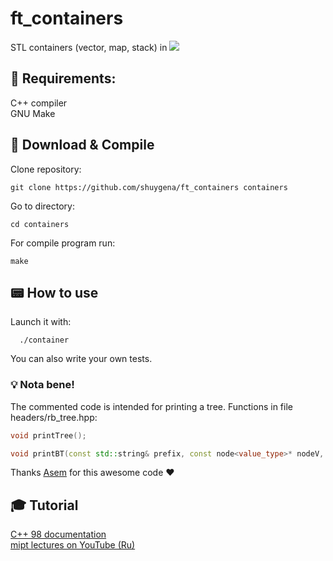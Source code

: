 # ft_containers
STL containers (vector, map, stack) in <img src="https://img.shields.io/badge/C%2B%2B98-00599C.svg?logo=C%2B%2B&logoColor=white"/>


## :toolbox: Requirements:  
C++ compiler  
GNU Make

## :link: Download & Compile
Clone repository:
```
git clone https://github.com/shuygena/ft_containers containers
```
Go to directory:
```
cd containers
```
For compile program run:   
```
make
```  
## :pager: How to use
Launch it with:
```
  ./container
```
You can also write your own tests.

### :bulb: Nota bene!
The commented code is intended for printing a tree. Functions in file headers/rb_tree.hpp:
```cpp
void printTree();
```  
```cpp  
void printBT(const std::string& prefix, const node<value_type>* nodeV, bool isLeft) const
```  
Thanks [Asem](https://github.com/lelle-asem) for this awesome code :heart:

## :mortar_board: Tutorial
[C++ 98 documentation](https://www.lirmm.fr/~ducour/Doc-objets/ISO+IEC+14882-1998.pdf)  
[mipt lectures on YouTube (Ru)](https://www.youtube.com/watch?v=EJQ9PMSrmTA&list=PL4_hYwCyhAvYTzwME4vQoDO8ZINM5trra)
